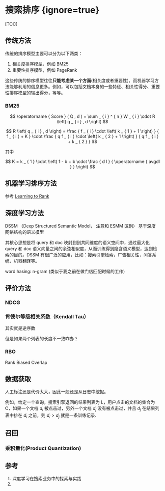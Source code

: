 # 搜索排序 {ignore=true}

[TOC]

## 传统方法

传统的排序模型主要可以分为以下两类：

1. 相关度排序模型，例如 BM25
2. 重要性排序模型，例如 PageRank

这些传统的排序模型往往**只能考虑某一个方面**(相关度或者重要性)，而机器学习方法能够利用的信息更多。例如，可以包括文档本身的一些特征、相关性得分、重要性排序模型的输出得分，等等。

### BM25

$$
\operatorname { Score } ( Q , d ) = \sum _ { i } ^ { n } W _ { i } \cdot R \left( q _ { i } , d \right)
$$

$$
R \left( q _ { i } , d \right) = \frac { f _ { i } \cdot \left( k _ { 1 } + 1 \right) } { f _ { i } + K } \cdot \frac { q f _ { i } \cdot \left( k _ { 2 } + 1 \right) } { q f _ { i } + k _ { 2 } }
$$

其中

$$
K = k _ { 1 } \cdot \left( 1 - b + b \cdot \frac { d l } { \operatorname { avgdl } } \right)
$$

## 机器学习排序方法

参考 [Learning to Rank](./ltr.md)

## 深度学习方法

DSSM （Deep Structured Semantic Model， 注意和 ESMM 区别）
基于深度网络结构的语义模型

其核心思想是将 query 和 doc 映射到到共同维度的语义空间中，通过最大化 query 和 doc 语义向量之间的余弦相似度，从而训练得到隐含语义模型，达到检索的目的。DSSM 有很广泛的应用，比如：搜索引擎检索，广告相关性，问答系统，机器翻译等。

word hasing: n-gram (类似于我之前在做门店匹配时候的工作)

## 评价方法

### NDCG

### 肯德尔等级相关系数（Kendall Tau）

其实就是逆序数

但是如果两个列表的长度不一致咋办？

### RBO

Rank Biased Overlap

## 数据获取

人工标注还是代价太大，因此一般还是从日志中挖掘。

例如，给定一个查询，搜索引擎返回的结果列表为 L，用户点击的文档的集合为 C，如果一个文档 $d_i$ 被点击过，另外一个文档 $d_j$ 没有被点击过，并且 $d_j$ 在结果列表中排在 $d_i$ 之前，则 $d_i>d_j$ 就是一条训练记录.

## 召回

### 乘积量化(Product Quantization)

## 参考

1. 深度学习在搜索业务中的探索与实践
2.
